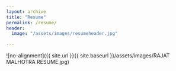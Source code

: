 ```yaml
---
layout: archive
title: "Resume"
permalink: /resume/
header:
  image: "/assets/images/resumeheader.jpg"

---
```



![no-alignment]({{ site.url }}{{ site.baseurl }}/assets/images/RAJAT MALHOTRA RESUME.jpg)
